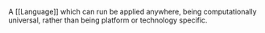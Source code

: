A [[Language]] which can run be applied anywhere, being computationally universal, rather than being platform or technology specific.